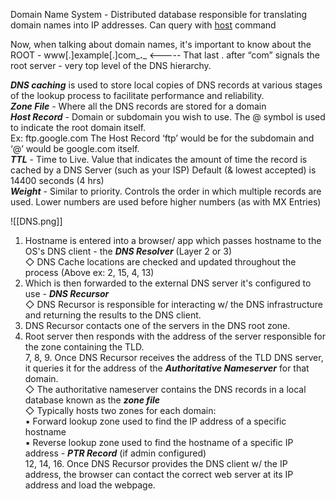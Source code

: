 
Domain Name System - Distributed database responsible for translating domain names into IP addresses. Can query with [host](OS%20Commands.md#host) command  
  
Now, when talking about domain names, it's important to know about the ROOT - www[.]example[.]com_**.**_ <----- That last . after “com” signals the root server - very top level of the DNS hierarchy.  
  
  
_**DNS caching**_ is used to store local copies of DNS records at various stages of the lookup process to facilitate performance and reliability.  
_**Zone File**_ - Where all the DNS records are stored for a domain  
_**Host Record**_ - Domain or subdomain you wish to use. The @ symbol is used to indicate the root domain itself.  
Ex: ftp.google.com The Host Record ‘ftp’ would be for the subdomain and ‘@’ would be google.com itself.  
_**TTL**_ - Time to Live. Value that indicates the amount of time the record is cached by a DNS Server (such as your ISP) Default (& lowest accepted) is 14400 seconds (4 hrs)  
_**Weight**_ - Similar to priority. Controls the order in which multiple records are used. Lower numbers are used before higher numbers (as with MX Entries)  
  
  ![[DNS.png]]

1. Hostname is entered into a browser/ app which passes hostname to the OS's DNS client - the _**DNS Resolver**_ (Layer 2 or 3)  
◇ DNS Cache locations are checked and updated throughout the process (Above ex: 2, 15, 4, 13)  
3. Which is then forwarded to the external DNS server it's configured to use - _**DNS Recursor**_  
◇ DNS Recursor is responsible for interacting w/ the DNS infrastructure and returning the results to the DNS client.  
5. DNS Recursor contacts one of the servers in the DNS root zone.  
6. Root server then responds with the address of the server responsible for the zone containing the TLD.  
7, 8, 9. Once DNS Recursor receives the address of the TLD DNS server, it queries it for the address of the _**Authoritative Nameserver**_ for that domain.  
◇ The authoritative nameserver contains the DNS records in a local database known as the _**zone file**_  
◇ Typically hosts two zones for each domain:  
▪ Forward lookup zone used to find the IP address of a specific hostname  
▪ Reverse lookup zone used to find the hostname of a specific IP address - _**PTR Record**_ (if admin configured)  
12, 14, 16. Once DNS Recursor provides the DNS client w/ the IP address, the browser can contact the correct web server at its IP address and load the webpage.